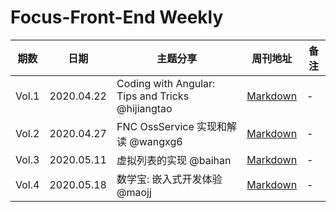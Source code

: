 # Focus-Front-End Weekly

|期数|日期|主题分享|周刊地址|备注|
|---|---|---|---|---|
| Vol.1 | 2020.04.22 | Coding with Angular: Tips and Tricks @hijiangtao | [Markdown](./2020-04-22.md) |-|
| Vol.2 | 2020.04.27 | FNC OssService 实现和解读 @wangxg6 | [Markdown](./2020-04-27.md) |-|
| Vol.3 | 2020.05.11 | 虚拟列表的实现 @baihan | [Markdown](./2020-05-11.md) |-|
| Vol.4 | 2020.05.18 | 数学宝: 嵌入式开发体验 @maojj | [Markdown](./2020-05-18.md) |-|
